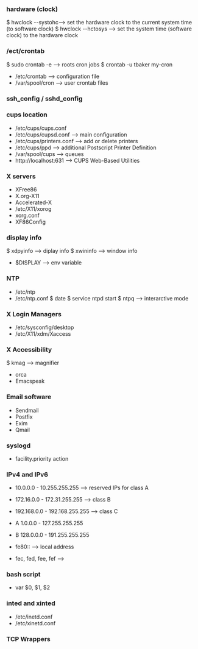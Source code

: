 ### hardware (clock)
$ hwclock --systohc--> set the hardware clock to the current system time (to software clock)
$ hwclock --hctosys --> set the system time (software clock) to the hardware clock

### /ect/crontab

$ sudo crontab -e --> roots cron jobs
$ crontab -u tbaker my-cron
- /etc/crontab --> configuration file
- /var/spool/cron --> user crontab files

### ssh_config / sshd_config


### cups location

- /etc/cups/cups.conf
- /etc/cups/cupsd.conf --> main configuration
- /etc/cups/printers.conf --> add or delete printers
- /etc/cups/ppd --> additional Postscript Printer Definition
- /var/spool/cups --> queues
- http://localhost:631 --> CUPS Web-Based Utilities


### X servers

- XFree86
- X.org-X11
- Accelerated-X
- /etc/X11/xorog
- xorg.conf
- XF86Config

### display info

$ xdpyinfo --> diplay info
$ xwininfo --> window info
- $DISPLAY --> env variable

### NTP

- /etc/ntp
- /etc/ntp.conf
$ date
$ service ntpd start
$ ntpq --> interarctive mode


### X Login Managers

- /etc/sysconfig/desktop
- /etc/X11/xdm/Xaccess

### X Accessibility

$ kmag --> magnifier
- orca
- Emacspeak

### Email software

- Sendmail
- Postfix
- Exim
- Qmail

### syslogd

- facility.priority action

### IPv4 and IPv6

- 10.0.0.0 - 10.255.255.255 --> reserved IPs for class A
- 172.16.0.0 - 172.31.255.255 --> class B
- 192.168.0.0 - 192.168.255.255 --> class C

- A 1.0.0.0 - 127.255.255.255
- B 128.0.0.0 - 191.255.255.255

- fe80:: --> local address
- fec, fed, fee, fef -->

### bash script

- var $0, $1, $2

### inted and xinted

- /etc/inetd.conf
- /etc/xinetd.conf

### TCP Wrappers
